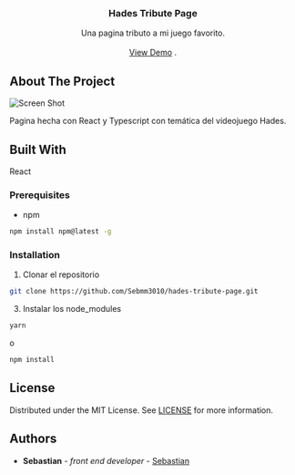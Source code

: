 <br/>
<p align="center">
  <h3 align="center">Hades Tribute Page</h3>

  <p align="center">
    Una pagina tributo a mi juego favorito.
    <br/>
    <br/>
    <a href="https://github.com/Sebmm3010/hades-tribute-page">View Demo</a>
    .
  </p>
</p>



## About The Project

![Screen Shot](/muestra.png)

Pagina hecha con React y Typescript con temática del videojuego Hades. 

## Built With

React

### Prerequisites

* npm

```sh
npm install npm@latest -g
```

### Installation

1. Clonar el repositorio

```sh
git clone https://github.com/Sebmm3010/hades-tribute-page.git
```

3. Instalar los node_modules

```sh
yarn
```
o
```sh
npm install
```

## License

Distributed under the MIT License. See [LICENSE](https://github.com/Sebmm3010/hades-tribute-page/blob/main/LICENSE.md) for more information.

## Authors

* **Sebastian** - *front end developer* - [Sebastian](https://github.com/Sebmm3010)
